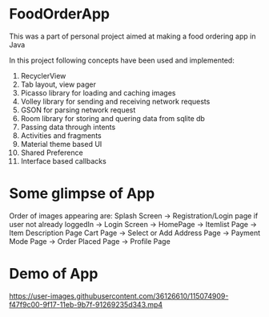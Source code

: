 # FoodOrderApp
This was a part of personal project aimed at making a food ordering app in Java

In this project following concepts have been used and implemented:
1. RecyclerView
2. Tab layout, view pager
3. Picasso library for loading and caching images
4. Volley library for sending and receiving network requests
5. GSON for parsing network request
6. Room library for storing and quering data from sqlite db
7. Passing data through intents
8. Activities and fragments
9. Material theme based UI
10. Shared Preference
11. Interface based callbacks

# Some glimpse of App

Order of images appearing are:
Splash Screen -> Registration/Login page if user not already loggedIn -> Login Screen -> HomePage -> Itemlist Page -> Item Description Page 
Cart Page -> Select or Add Address Page -> Payment Mode Page -> Order Placed Page -> Profile Page



# Demo of App

https://user-images.githubusercontent.com/36126610/115074909-f47f9c00-9f17-11eb-9b7f-91269235d343.mp4
